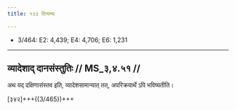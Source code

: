 ```yaml
---
title: १३३ टिप्पन्यः

---
```

- 3/464: E2: 4,439; E4: 4,706; E6: 1,231

____________________________________________


## व्यादेशाद् दानसंस्तुतिः // MS_३,४.५१ //

अथ यद् दक्षिणासंस्तव इति, व्यादेशसामान्यात् तत्, अपरिक्रयार्थे ऽपि भविष्यतीति।


[३४२]+++({3/465})+++
